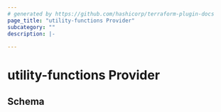 ```yaml
---
# generated by https://github.com/hashicorp/terraform-plugin-docs
page_title: "utility-functions Provider"
subcategory: ""
description: |-
  
---
```


# utility-functions Provider





<!-- schema generated by tfplugindocs -->
## Schema
